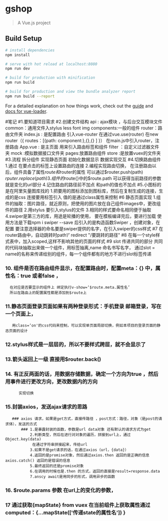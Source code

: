 # gshop

> A Vue.js project

## Build Setup

``` bash
# install dependencies
npm install

# serve with hot reload at localhost:8080
npm run dev

# build for production with minification
npm run build

# build for production and view the bundle analyzer report
npm run build --report
```

For a detailed explanation on how things work, check out the [guide](http://vuejs-templates.github.io/webpack/) and [docs for vue-loader](http://vuejs.github.io/vue-loader).

#笔记
  #1.要知道项目需求
  #2.创建文件结构
    api : ajax模块 ，与后台交互模块文件
    common：通用文件入stylus less font img
    components:一般的组件
    router：路由文件夹
     index.js : 是配置路由
        引入vue-router 在通过vue.use(router)
        在new router（{
         routes：[{path: component:},{},{}
         ]
        }）
     在main.js中引入router，注册路由
     App.vue : 是主页面 用来引入路由标签和组件
     filter ：自定义过滤器文件夹
     mock :模拟数据接口文件夹
     pages:放置路由组件
     store :是放置vuex的文件夹
  #3.流程
      拆分组件
      实现静态页面
      初始化数据显示
      数据实现交互
  #4.切换路由组件
     1.通过<route-link  to='path'> 在要点击的标签上设置路由的连接
     2.编程实现路由切换， 在注册路由以后，组件具备了属性$route 和$router的属性
       可以通过$router.push(path) $rputer.replace(path)
     3.组件的$route{}中的$route.path 可以获得当前路径的参数 就是变化的url部分
     4.记住路由的路径前不加点 和path的值也不加点
  #5.小图标的是在阿里矢量图库找的
      1.把要用的图标添加到图标库，然后在复制生成的连接，生成的是css  连接要用<link>标签引入
        值的是通过class属性来控制
  #6 静态页面实现
      1.组件的抽取：图片路径，就近原则，把使用的图片放在自己组件images中，更改组件的路径
      2.用stylus 要引入stylus的文件
      3.相同的样式要命名相同便于抽取
      4.swiper是第三方的库，用途是轮播的使用， 要在模板编译完后，要进行加载
        使用方法是下载npm i swiper --save 后引入的是构造函数Swiper ，创建对象，在配置
        要注意选择器的命名要是swiper提供的名字，在引入swiper的css样式
  #7 在router路由中，自动跳转时path‘/’ redirect "/要跳转的路径"
  #8 在每一个style样式表中，加入scoped,这样不影响其他的页面的样式
  #9 slot 传递共同的部分
     共同的代码块抽取出来做一个组件，用<slot>标签抽离,name 命名书写名字，
     通过slot = name的名称来传递给别的组件，每一个组件都有的地方不进行slot标签传递
  ###  10. 组件是否在路由组件显示，在配置路由时，配置meta：{} 中，属性名：true 或者false ，
      在对应是否要显示的组件上 绑定执行v-show=‘$route.meta.属性名’
      所以在路由上的配置属性都是添加到$route上
  ###  11.静态页面登录页面如果有两种登录形式：手机登录 邮箱登录，写在一个页面上，
       用class=‘on'的css代码来控制，可以实现单页面局部切换，例如本项目的登录页面的静态页面的设计
  ### 12.stylus样式是一层层的，所以不要样式跨层，就不会显示了
  ### 13.箭头返回上一级 直接用$router.back()
  ### 14. 有正反两面的话，用数据存储数据，确定一个方向为true ，然后用事件进行更改方向，更改数据内的方向
          实现切换
  ### 15.封装axios，发送ajax请求的思路
       ### axios 请求，如果是get方式，直接传路径 ，post方式：路径，对象（是post的请求体），发送的方式
           ### 1.是暴露封装的函数，参数是url data对象 还有默认的请求方式为get
               2.判断类型，然后在进行对对象的遍历，拼接到url上，通过Object.key(data)
                在通过字符串拼接起来，传给url
               3.如果不是get请求的话，在通过axios（url，{data}）
               4.返回的是promise对象，然后通过axios.then 返回的是正确的信息 axios.catch() 返回的是错误的信息
               5.最终返回的还是promise对象
               6.在调用的时候也是.then 的方式，返回的直接是result=response.data
               7.anscy await是用同步的形式，调用异步的函数
  ### 16. $route.params 参数 在url上的变化的参数，
  ### 17  通过获取{mapState} from vuex  在当前组件上获取属性通过computed：{...mapState(['传递state的属性名']) }


